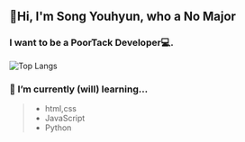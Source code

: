 ## 👋Hi, I'm Song Youhyun, who a No Major
### I want to be a PoorTack Developer💻.
![Top Langs](https://github-readme-stats.vercel.app/api/top-langs/?username=songyouhyun&layout=compact)
**<h3> 🌱 I’m currently (will) learning...</h3>**
> * html,css
> * JavaScript
> * Python
